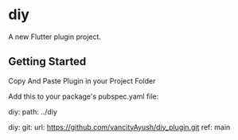 # diy

A new Flutter plugin project.

## Getting Started
Copy And Paste Plugin in your Project Folder

Add this to your package's pubspec.yaml file:

diy:
    path: ../diy


diy:
    git:
      url: https://github.com/vancityAyush/diy_plugin.git
      ref: main


